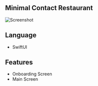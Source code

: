 ## Minimal Contact Restaurant

![Screenshot](https://i.imgur.com/jL5lL1i.png)

## Language

- SwiftUI

## Features

- Onboarding Screen
- Main Screen
